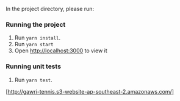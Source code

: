 In the project directory, please run:

### Running the project
1) Run `yarn install`.
2) Run `yarn start`
3) Open [http://localhost:3000](http://localhost:3000) to view it 

### Running unit tests

1) Run `yarn test`.

[http://gawri-tennis.s3-website-ap-southeast-2.amazonaws.com/]
